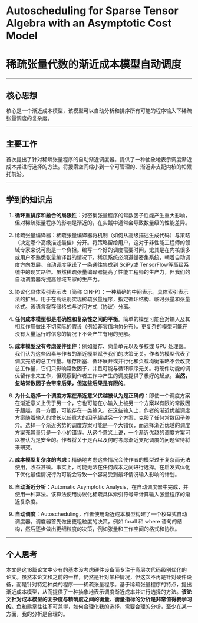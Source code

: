 # Autoscheduling for Sparse Tensor Algebra with an Asymptotic Cost Model

# 稀疏张量代数的渐近成本模型自动调度

---

## 核心思想

核心是一个渐近成本模型，该模型可以自动分析和排序所有可能的程序输入下稀疏张量调度的复杂度。

---

## 主要工作

首次提出了针对稀疏张量程序的自动渐近调度器。提供了一种抽象地表示调度渐近成本并进行选择的方法。将搜索空间缩小到一个可管理的、渐近非支配内核的帕累托前沿。

---

## 学到的知识点

1. **循环重排序和融合的局限性**：对密集张量程序的常数因子性能产生重大影响，但对稀疏张量程序的影响是渐近的，在实践中通常会导致数量级的性能差异。

2. 稀疏张量编译器：稀疏张量编译器将机制（如何从高级描述生成代码）与策略（决定哪个高级描述最佳）分开。将策略留给用户，这对于非性能工程师的领域专家来说可能是一个负担。编写一个好的调度需要时间，尤其是在内核很多或用户不熟悉张量编译器的情况下。稀疏系统必须遵循密集系统，朝着自动调度方向发展。自动调度承诺了一条通往集成到 SciPy或 TensorFlow等高级系统中的现实路径。虽然稀疏张量编译器提高了性能工程师的生产力，但我们的自动调度器将提高领域专家的生产力。

3. 协议化具体索引表示法（简称 CIN-P）：一种精确的中间表示。具体索引表示法的扩展。用于在高级别实现稀疏张量程序，指定循环结构、临时张量和张量格式。该语言将存储格式与访问方式（协议）分离。

4. **任何成本模型都是准确性和复杂性之间的平衡**。简单的模型可能会对输入及其相互作用做出不切实际的假设（例如非零值均匀分布）。更复杂的模型可能在没有大量运行时信息的情况下不会产生有用的见解。

5. **成本模型没有考虑硬件组件**：例如缓存、向量单元以及多核或 GPU 处理器。我们认为这些因素与作者的渐近模型赋予我们的决策无关。作者的模型代表了调度完成的总工作量。缓存阻塞、循环展开或并行化和负载均衡策略不会改变总工作量，它们只影响常数因子，并且可能与循环顺序无关。将硬件功能的调优留作未来工作，但观察到作者工作中产生的调度提供了极好的起点。**当然，忽略常数因子会带来后果，但这些后果是有限的**。

6. **为什么选择一个调度方案在渐近意义优越被认为是正确的**：即使一个调度方案在渐近意义上优于另一个，它也可能在小输入上被另一个方案以有限的常数因子超越。另一方面，可能存在一类输入，在这些输入上，作者的渐近优越调度方案随着输入的增长以任意大的因子超越另一个方案，克服了任何常数因子差异。选择一个渐近劣势的调度方案可能是一个大错误，而选择渐近优越的调度方案充其量只是一个小的错误。从这个意义上说，一个渐近优越的调度方案可以被认为是安全的。作者将关于是否以及何时考虑渐近支配调度的问题留待将来研究。

7. **成本模型复杂度的考虑**：精确地考虑这些情况会使作者的模型过于复杂而无法使用，收益甚微。事实上，可能无法在任何成本之间进行选择。在启发式优化下优化最佳情况行为可能会导致一个容易受到最坏情况输入影响的计划。

8. **自动渐近分析**：Automatic Asymptotic Analysis，在自动调度器中完成，并使用一种算法。该算法使用协议化稀疏具体索引符号来计算输入张量程序的渐近复杂度。

9. **自动调度**：Autoscheduling，作者使用渐近成本模型构建了一个枚举式自动调度器。调度器首先做出更粗粒度的决策，例如 forall 和 where 语句的结构，然后逐步做出更细粒度的决策，例如张量和工作空间的格式和协议。

---

## 个人思考

本文是这18篇论文中少有的基本没考虑硬件设备而专注于高层次代码级别优化的论文。虽然本论文和之前的一样，仍然是针对某种情况，但这次不再是针对硬件设备，而是针对特定种类的程序——稀疏张量程序。基于稀疏张量程序的特点，提出渐近成本模型，从而提供了一种抽象地表示调度渐近成本并进行选择的方法。**该论文针对成本模型的复杂度与精确度之间的衡量、衡量指标的分析是非常值得我学习的**。鱼和熊掌往往不可兼得，如何合理化我的选择，需要合理的分析，至少在某一方面，我的分析是合理的。


